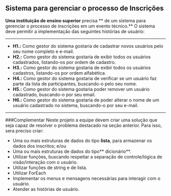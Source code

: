 ## Sistema para gerenciar o processo de Inscrições


**Uma instituição de ensino superior** precisa ** de um sistema para gerenciar o processo de inscrições em um evento técnico.** O sistema deve permitir a implementação das seguintes histórias de usuário:


------------


- **H1.:** Como gestor do sistema gostaria de cadastrar novos usuários pelo seu nome completo e e-mail.
- **H2.:** Como gestor do sistema gostaria de exibir todos os usuários cadastrados, listando-os por ordem de cadastro.
- **H3.:** Como gestor do sistema gostaria de exibir todos os usuários cadastros, listando-os por ordem alfabética.
- **H4.:** Como gestor do sistema gostaria de verificar se um usuário faz parte da lista de participantes, buscando-o pelo seu nome.
- **H5.:** Como gestor do sistema gostaria poder remover um usuário cadastrado, buscando-o por seu email.
- **H6.:** Como gestor do sistema gostaria de poder alterar o nome de um usuário cadastrado no sistema, buscando-o por seu e-mail.

------------




###Complementar
Neste projeto a equipe devem criar uma solução que seja capaz de resolver o problema destacado na seção anterior. Para isso, sera preciso criar:

- Uma ou mais estruturas de dados do tipo **lista**, para armazenar os dados dos inscritos;
e/ou
- Uma ou mais estruturas de dados do tipo** dicionário**.
- Utilizar funções, buscando respeitar a separação de controle/lógica de visão/interação com o usuário.
- Utilizar funções de string e de lista.
- Utilizar ForEach
- Implementar os menus e mensagens necessárias para interagir com o usuário.
- Atender as histórias de usuário.



